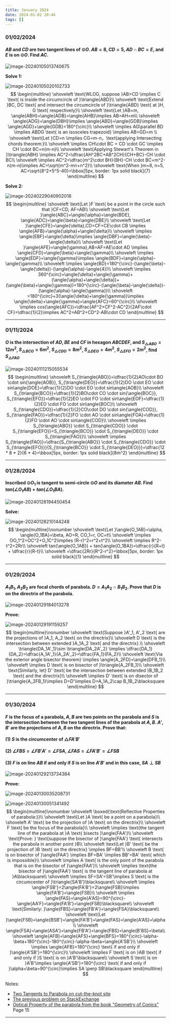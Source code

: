 ```yaml
---
title: January 2024
date: 2024-01-02 20:44
tags: []
---
```


### 01/02/2024

#### $AB$ and $CD$ are two tangent lines of $\odot{O}$. $AB=8, CD=5$, $AD\cap BC=E$, and $E$ is on $\odot{O}$. Find $AC$.

![image-20240105013740675](/assets/images/2024/image-20240102204608865.png)

**Solve 1:**

![image-20240105020102733](/assets/images/2024/image-20240105020102733.png)
$$
\begin{multline}
\shoveleft \text{WLOG, suppose }AB>CD \implies C \text{ is inside the circumcircle of }\triangle{ABD}\\
\shoveleft \text{Extend }BC, DC \text{ and intersect the circumcircle of }\triangle{ABD} \text{ at }H, G \text{ respectively}\\
\shoveleft \text{Let }AB=m, \angle{ABH}=\angle{ADB}=\angle{AHB}\implies AB=AH=m\\
\shoveleft \angle{ADG}=\angle{DBH}\implies \angle{ABD}=\angle{GDB}\implies \angle{AGD}+\angle{GDB}=180^{\circ}\\
\shoveleft \implies AG\parallel BD \implies ABDG \text{ is an isosceles trapezoid} \implies AB=GD=m \\
\shoveleft \text{Let }CD=n \implies CG=m-n，\text{applying Intersecting chords theorem:}\\
\shoveleft \implies CH\cdot BC = CD \cdot GC \implies CH \cdot BC=n(m-n)\\
\shoveleft \text{Applying Stewart's Theorem in }\triangle{ABH} \implies  AC^2=\dfrac{AH^2BC+AB^2CH}{CH+BC}-CH \cdot BC\\
\shoveleft \implies AC^2=\dfrac{m^2\cdot BH}{BH}-CH \cdot BC=m^2-n(m-n)\implies AC=\sqrt{m^2-mn+n^2}\\
\shoveleft \text{When }m=8, n=5, AC=\sqrt{8^2+5^5-40}=\bbox[5px, border: 1px solid black]{7}
\end{multline}
$$

**Solve 2:**

![image-20240229040902018](/assets/images/2024/image-20240228195939223.png)
$$
\begin{multline}
\shoveleft \text{Let }F \text{ be a point in the circle such that }CF=CD, AF=AB\\
\shoveleft \text{Let }\angle{ABC}=\angle{\alpha}=\angle{BDE}, \angle{ADC}=\angle{\beta}=\angle{DBE}\\
\shoveleft \text{Let }\angle{CFE}=\angle{\delta},CD=CF=CE\cdot CB \implies \angle{AFB}=\angle{\alpha}+\angle{\delta}\\
\shoveleft \implies \angle{EBF}=\angle{\delta}\implies \angle{DBF}=\angle{\beta}-\angle{\delta}\\
\shoveleft \text{Let }\angle{AFE}=\angle{\gamma},AB=AF=AE\cdot AD \implies \angle{CFD}=\angle{\beta}+\angle{\gamma}\\
\shoveleft \implies \angle{EDF}=\angle{\gamma}\implies \angle{BDF}=\angle{\alpha}-\angle{\gamma}\\
\shoveleft \implies \angle{BD}=180^{\circ}-(\angle{\beta}-\angle{\delta})-(\angle{\alpha}-\angle{4})\\
\shoveleft \implies 360^{\circ}=\angle{\delta}+\angle{\gamma}+(\angle{\alpha}+\angle{\delta})+(\angle{\beta}+\angle{\gamma})+180^{\circ}-(\angle{\beta}-\angle{\delta})-(\angle{\alpha}-\angle{\gamma})\\
\shoveleft =180^{\circ}+3(\angle{\delta}+\angle{\gamma})\implies \angle{\delta}+\angle{\gamma}=\angle{AFC}=60^{\circ}\\
\shoveleft \implies cos(\angle{AFC})=\dfrac{AF^2+CF^2-AC^2}{2AF\cdot CF}=\dfrac{1}{2}\implies AC^2=AB^2+CD^2-AB\cdot CD
\end{multline}
$$

---

### 01/11/2024

#### $O$ is the intersection of $AD, BE$ and $CF$ in hexagon $ABCDEF$, and $S_{\triangle{ABO}}=12m^2$,  $S_{\triangle{BCO}}=6m^2$,  $S_{\triangle{CDO}}=8m^2$,  $S_{\triangle{DEO}}=4m^2$,  $S_{\triangle{EFO}}=2m^2$, find  $S_{\triangle{FAO}}$

![image-20240111215055534](/assets/images/2024/image-20240111215055534.png)
$$
\begin{multline}
\shoveleft S_{\triangle{ABO}}=\dfrac{1}{2}AO\cdot BO \cdot sin{\angle{AOB}}, S_{\triangle{DEO}}=\dfrac{1}{2}DO \cdot EO \cdot sin\angle{DOE}=\dfrac{1}{2}DO \cdot EO \cdot sin\angle{AOB}\\
\shoveleft S_{\triangle{BCO}}=\dfrac{1}{2}BO\cdot CO \cdot sin{\angle{BOC}}, S_{\triangle{EFO}}=\dfrac{1}{2}EO \cdot FO \cdot sin\angle{EOF}=\dfrac{1}{2}EO \cdot FO \cdot sin\angle{BOC}\\
\shoveleft S_{\triangle{CDO}}=\dfrac{1}{2}CO\cdot DO \cdot sin{\angle{COD}}, S_{\triangle{FAO}}=\dfrac{1}{2}FO \cdot AO \cdot sin\angle{FOA}=\dfrac{1}{2}FO \cdot AO \cdot sin\angle{COD}\\
\shoveleft \implies S_{\triangle{ABO}} \cdot S_{\triangle{CDO}} \cdot S_{\triangle{EFO}}=S_{\triangle{BCO}} \cdot S_{\triangle{DEO}} \cdot S_{\triangle{FAO}}\\
\shoveleft \implies S_{\triangle{FAO}}=\dfrac{S_{\triangle{ABO}} \cdot S_{\triangle{CDO}} \cdot S_{\triangle{EFO}}}{S_{\triangle{BCO}} \cdot S_{\triangle{DEO}}}=\dfrac{12 * 8 * 2}{6 * 4}=\bbox[5px, border: 1px solid black]{8m^2}
\end{multline}
$$

---

### 01/28/2024

#### Inscribed $\odot{O_1}$ is tangent to semi-circle $\odot{O}$ and its diameter $AB$. Find $tan(\angle{O_1AB}) + tan(\angle{O_1BA})$.

![image-20240128194450454](/assets/images/2024/image-20240128194450454.png)

**Solve:**

![image-20240128210144248](/assets/images/2024/image-20240128210144248.png)
$$
\begin{multline}\nonumber
\shoveleft \text{Let }\angle{O_1AB}=\alpha, \angle{O_1BA}=\beta, AO=R, CO_1=r, OC=t\\
\shoveleft \implies OO_1^2=OC^2+O_1C^2\implies (R-r)^2=r^2+t^2\\
\shoveleft \implies R^2-t^2=2Rr\\
\shoveleft tan(\angle{O_1AB}) + tan(\angle{O_1BA})=\dfrac{r}{R+t} + \dfrac{r}{R-t}\\
\shoveleft =\dfrac{2Rr}{R^2-r^2}=\bbox[5px, border: 1px solid black]{1}
\end{multline}
$$

---

### 01/29/2024

#### $A_1B_1, A_2B_2$ are focal chords of parabola. $D=A_1A_2 \cap B_1B_2$. Prove that $D$ is on the directrix of the parabola.

![image-20240129184013278](/assets/images/2024/image-20240129184013278.png)

**Prove:**

![image-20240129191159257](/assets/images/2024/image-20240129184905318.png)
$$
\begin{multline}\nonumber
\shoveleft \text{Suppose }A'_1, A'_2 \text{ are the projections of }A_1, A_2 \text{ on the directrix}\\
\shoveleft D \text{ is the intersection between extended }A_1A_2 \text{ and the directrix}.\\
\shoveleft \triangle{DA_1A'_1}\sim \triangle{DA_2A'_2} \implies \dfrac{DA_1}{DA_2}=\dfrac{A_1A'_1}{A_2A'_2}=\dfrac{FA_1}{FA_2}\\
\shoveleft \text{Via the exterior angle bisector theorem} \implies \angle{A_2FD}=\angle{DFB_1}\\
\shoveleft \implies D \text{ is on bisector of }\triangle{A_2FB_1}\\
\shoveleft \text{Similarly, let} D' \text{ be the intersection between extended }B_1B_2 \text{ and the directrix}\\
\shoveleft \implies D' \text{ is on disector of }\triangle{A_2FB_1}\implies D=D'\implies D=A_1A_2\cap B_1B_2\blacksquare
\end{multline}
$$

---

### 01/30/2024

#### $F$ is the focus of a parabola, $A,B$ are two points on the parabola and $S$ is the intersection between the two tangent lines of the parabola at $A, B$. $A', B'$ are the projections of $A,B$ on the directrix. Prove that:

#### (1) $S$ is the circumcenter of $\triangle{FA'B'}$

#### (2) $\angle{FBS}=\angle{FB'A'}=\angle{FSA}, \angle{FAS}=\angle{FA'B'}=\angle{FSB}$

#### (3) $F$ is on line $AB$ if and only if $S$ is on line $A'B'$ and in this case, $SA\perp SB$

![image-20240129213734384](/assets/images/2024/image-20240129213734384.png)

**Prove:**

![image-20240130035208731](/assets/images/2024/image-20240130034243549.png)

![image-20240130051341492](/assets/images/2024/image-20240130051341492.png)
$$
\begin{multline}\nonumber
\shoveleft \boxed{\text{Reflective Properties of parabola:}}\\
\shoveleft \text{Let }A \text{ be a point on a parabola}\\
\shoveleft A' \text{ be the projection of }A \text{ on the directrix}\\
\shoveleft F \text{ be the focus of the parabola}\\
\shoveleft \implies \text{the tangent line of the parabola at }A \text{ bisects }\angle{FAA'}\\
\shoveleft \text{Prove: } \text{suppose the bisector of }\angle{FAA'} \text{ intersects the parabola in another point }B\\
\shoveleft \text{Let }B' \text{ be the projection of }B \text{ on the directrix} \implies BF=BB'\\
\shoveleft B \text{ is on bisector of }\angle{FAA'} \implies BF=BA' \implies BB'=BA' \text{ which is impossible}\\
\shoveleft \implies A \text{ is the only point of the parabola that is on the bisector of }\angle{FAA'}\\
\shoveleft \implies \text{the bisector of }\angle{FAA'} \text{ is the tangent line of parabola at }A\blacksquare\\
\shoveleft \implies SF=SA'=SB'\implies S \text{ is the circumcenter of }\triangle{SA'B'}\blacksquare\\
\shoveleft \implies \angle{FSB'}=2\angle{FA'B'}=2\angle{FSB}\implies \angle{FA'B'}=\angle{FSB}\\
\shoveleft \implies \angle{FAS}=\angle{A'AS}=90^{\circ}-\angle{AA'F}=\angle{FA'B'}=\angle{FSB}\blacksquare\\
\shoveleft \text{Similarly: }\angle{FBS}=\angle{FB'A'}=\angle{FSA}\blacksquare\\
\shoveleft \text{Let }\angle{FSB}=\angle{BSB'}=\angle{FA'B'}=\angle{FAS}=\angle{A'AS}=\alpha\\
\shoveleft \angle{FSA}=\angle{ASA'}=\angle{FB'A'}=\angle{FBS}=\angle{B'BS}=\beta\\
\shoveleft \angle{AFB}=\angle{AFS}+\angle{BFS}=180^{\circ}-\alpha-\beta+180^{\circ}-180^{\circ}-\alpha-\beta=\angle{A'SB'}\\
\shoveleft \implies \angle{AFB}=180^{\circ} \text{ if and only if }\angle{A'SB'}=180^{\circ}\\
\shoveleft \implies F \text{ is on }AB \text{ if and only if }S \text{ is on }A'B'\blacksquare\\
\shoveleft S \text{ is on }A'B'\implies \angle{A'SB'}=180^{\circ} \text{ if and only if }\alpha+\beta=90^{\circ}\implies SA \perp SB\blacksquare
\end{multline}
$$

Notes:

- [Two Tangents to Parabola on cut-the-knot site](https://www.cut-the-knot.org/Curriculum/Geometry/ParabolaLambert.shtml)
- [The previous problem on StackExchange](https://math.stackexchange.com/questions/3839729/how-to-solve-this-question-of-parabola-by-only-using-euclidean-geometry/3839766#3839766)
- [Optical Property of the parabola from the book "Geometry of Conics"](https://geometry.ru/books/conic_e.pdf) Page 15

---







